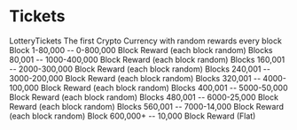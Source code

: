 # Tickets
LotteryTickets  The first Crypto Currency with random rewards every block  Block 1-80,000 -- 0-800,000 Block Reward (each block random) Blocks 80,001 -- 1000-400,000 Block Reward (each block random) Blocks 160,001 -- 2000-300,000 Block Reward (each block random) Blocks 240,001 -- 3000-200,000 Block Reward (each block random) Blocks 320,001 -- 4000-100,000 Block Reward (each block random) Blocks 400,001 -- 5000-50,000 Block Reward (each block random) Blocks 480,001 -- 6000-25,000 Block Reward (each block random) Blocks 560,001 -- 7000-14,000 Block Reward (each block random) Block 600,000+ -- 10,000 Block Reward (Flat)
